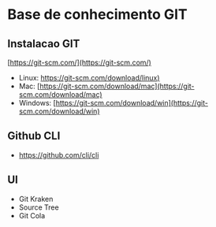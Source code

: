 # Base de conhecimento GIT

## Instalacao GIT

[https://git-scm.com/](https://git-scm.com/)

* Linux: [https://git-scm.com/download/linux)](https://git-scm.com/download/linux)  
* Mac: [https://git-scm.com/download/mac](https://git-scm.com/download/mac)  
* Windows: [https://git-scm.com/download/win](https://git-scm.com/download/win)  

## Github CLI
* https://github.com/cli/cli  

## UI
* Git Kraken  
* Source Tree  
* Git Cola  
 